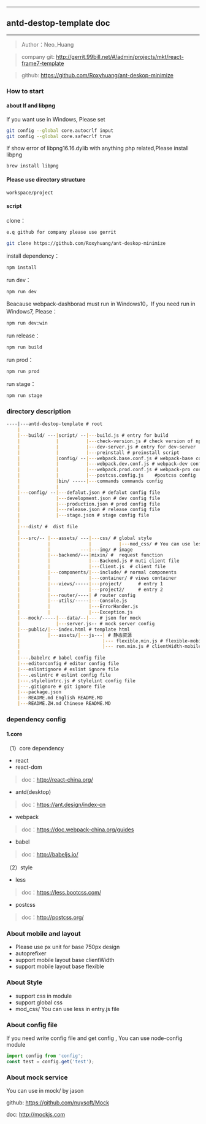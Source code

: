  ---
## antd-destop-template doc
---

> Author：Neo_Huang

> company git: http://gerrit.99bill.net/#/admin/projects/mkt/react-frame7-template

> github: https://github.com/Roxyhuang/ant-deskop-minimize



### How to start

#### about lf and libpng

If you want use in Windows, Please set

```bash
git config --global core.autocrlf input
git config --global core.safecrlf true
```

If show error of libpng16.16.dylib with anything php related,Please install libpng

```bash
brew install libpng
```

#### Please use directory structure

```
workspace/project
```

#### script

clone：

```bash
e.q github for company please use gerrit

git clone https://github.com/Roxyhuang/ant-deskop-minimize
```
install dependency：

```bash
npm install
```
run dev：

```bash
npm run dev
```

Beacause webpack-dashborad must run in Windows10，If you need run in Windows7, Please：

```bash
npm run dev:win
```

run release：

```bash
npm run build
```

run prod：

```bash
npm run prod
```

run stage：

```bash
npm run stage
```


### directory description

```markdown
----|---antd-destop-template # root
    |
    |---build/ ---|script/ --|---build.js # entry for build
    |             |          |---check-version.js # check version of npm
    |             |          |---dev-server.js # entry for dev-server
    |             |          |---preinstall # preinstall script
    |             |config/ --|---webpack.base.conf.js # webpack-base config
    |             |          |---webpack.dev.conf.js # webpack-dev config
    |             |          |---webpack.prod.conf.js # webpack-pro config
    |             |          |---postcss.config.js    #postcss config
    |             |bin/ -----|---commands commands config
    |             |
    |---config/ --|---defalut.json # defalut config file
    |             |---development.json # dev config file
    |             |---production.json # prod config file
    |             |---release.json # release config file
    |             |---stage.json # stage config file
    |
    |---dist/ #  dist file
    |
    |---src/-- |---assets/ ---|---css/ # global style
    |          |              |          |---mod_css/ # You can use less in entry.js file
    |          |           ---|---img/ # image
    |          |---backend/---|mixin/ #  request function
    |          |              |---Backend.js # muti client file
    |          |              |---Client.js  # client file
    |          |---components/|---include/ # normal components
    |          |              |---container/ # views container
    |          |---views/-----|---project/      # entry 1
    |          |              |---project2/     # entry 2
    |          |---router/----| # router config
    |          |---utils/-----|---Console.js
    |          |              |---ErrorHander.js
    |          |              |---Exception.js
    |---mock/-----|---data/--|--- # json for mock
    |             |---server.js-- # mock server config
    |---public/|---index.html # template html
    |          |---assets/|---js---| # 静态资源
    |                              |--- flexible.min.js # flexible-mobile-layout
    |                              |--- rem.min.js # clientWidth-mobile-layout
    |
    |---.babelrc # babel config file
    |---editorconfig # editor config file
    |---eslintignore # eslint ignore file
    |---.eslintrc # eslint config file
    |---.stylelintrc.js # stylelint config file
    |---.gitignore # git ignore file
    |---package.json
    |---README.md English README.MD
    |---README.ZH.md Chinese README.MD

```

### dependency config

#### 1.core

（1）core dependency

- react
- react-dom
> doc：http://react-china.org/

- antd(desktop)
> doc：https://ant.design/index-cn

- webpack
> doc：https://doc.webpack-china.org/guides

- babel
> doc：http://babeljs.io/

（2）style

- less
> doc：https://less.bootcss.com/

- postcss
> doc：http://postcss.org/

### About mobile and layout

- Please use px unit for base 750px design
- autoprefixer
- support mobile layout base clientWidth
- support mobile layout base flexible

### About Style

- support css in module
- support global css
- mod_css/ You can use less in entry.js file

### About config file

If you need write config file and get config , You can use node-config module

```javascript
import config from 'config';
const test = config.get('test');
```
### About mock service

You can use in mock/ by jason

github: https://github.com/nuysoft/Mock

doc: http://mockjs.com
